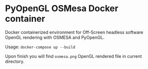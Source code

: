 # PyOpenGL OSMesa Docker container

Docker containerized environment for Off-Screen headless 
software OpenGL rendering with OSMESA and PyOpenGL.

Usage: `docker-compose up --build`

Upon finish you will find `osmesa.png` OpenGL rendered file in current directory. 
